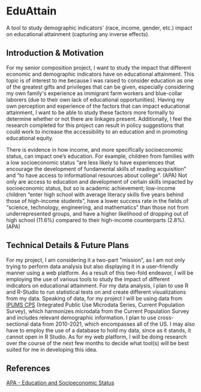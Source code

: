 # EduAttain
A tool to study demographic indicators' (race, income, gender, etc.) impact on educational attainment (capturing any inverse effects).

## Introduction & Motivation
For my senior composition project, I want to study the impact that different economic and demographic indicators have on educational attainment. This topic is of interest to me because I was raised to consider education as one of the greatest gifts and privileges that can be given, especially considering my own family's experience as immigrant farm workers and blue-collar laborers (due to their own lack of educational opportunities). Having my own perception and experience of the factors that can impact educational attainment, I want to be able to study these factors more formally to determine whether or not there are linkages present. Additionally, I feel the research completed for this project can result in policy suggestions that could work to increase the accessibility to an education and in promoting educational equity.

There is evidence in how income, and more specifically socioeconomic status, can impact one’s education. For example, children from families with a low socioeconomic status “are less likely to have experiences that encourage the development of fundamental skills of reading acquisition” and “to have access to informational resources about college”. (APA) Not only are access to education and development of certain skills impacted by socioeconomic status, but so is academic achievement; low-income children “enter high school with average literacy skills five years behind those of high-income students”, have a lower success rate in the fields of “science, technology, engineering, and mathematics” than those not from underrepresented groups, and have a higher likelihood of dropping out of high school (11.6%) compared to their high-income counterparts (2.8%). (APA)

## Technical Details & Future Plans

For my project, I am considering it a two-part "mission", as I am not only trying to perform data analysis but also displaying it in a user-friendly manner using a web platform. As a result of this two-fold endeavor, I will be employing the use of various tools to study the impact of different indicators on educational attainment. For my data analysis, I plan to use R and R-Studio to run statistical tests on and create different visualizations from my data. Speaking of data, for my project I will be using data from [IPUMS CPS](https://cps.ipums.org/cps/) (Integrated Public Use Microdata Series, Current Population Survey), which harmonizes microdata from the Current Population Survey and includes relevant demographic information. I plan to use cross-sectional data from 2010-2021, which encompasses all of the US. I may also have to employ the use of a database to hold my data, since as it stands, it cannot open in R Studio. As for my web platform, I will be doing research over the course of the next few months to decide what tool(s) will be best suited for me in developing this idea.

## References
[APA - Education and Socioeconomic Status](https://www.apa.org/pi/ses/resources/publications/education)
